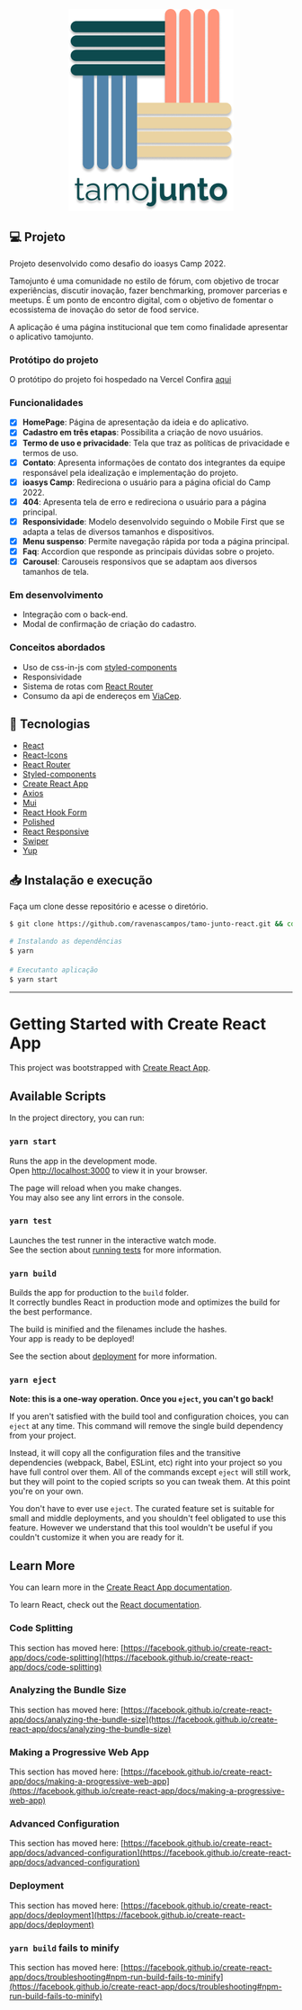 <p align="center">
  <img alt="logo" src="https://github.com/ravenascampos/tamo-junto-react/blob/master/src/assets/images/LOGO%20(5).png?raw=true"  />
</p>


## 💻 Projeto

Projeto desenvolvido como desafio do ioasys Camp 2022. 

Tamojunto é uma comunidade no estilo de  fórum, com objetivo de trocar experiências, discutir inovação, fazer benchmarking, promover parcerias e meetups. É um ponto de encontro digital, com o objetivo de fomentar o ecossistema de inovação do setor de food service.

A aplicação é uma página institucional que tem como finalidade apresentar o aplicativo tamojunto.

### Protótipo do projeto

O protótipo do projeto foi hospedado na Vercel
Confira [aqui](https://tamojunto.vercel.app/)

### Funcionalidades

- [x] **HomePage**: Página de apresentação da ideia e do aplicativo.
- [x] **Cadastro em três etapas**: Possibilita a criação de novo usuários.
- [x] **Termo de uso e privacidade**: Tela que traz as políticas de privacidade e termos de uso.
- [x] **Contato**: Apresenta informações de contato dos integrantes da equipe responsável pela idealização e implementação do projeto.
- [x] **ioasys Camp**: Redireciona o usuário para a página oficial do Camp 2022. 
- [x] **404**: Apresenta tela de erro e redireciona o usuário para a página principal.
- [x] **Responsividade**: Modelo desenvolvido seguindo o Mobile First que se adapta a telas de diversos tamanhos e dispositivos.
- [x] **Menu suspenso**: Permite navegação rápida por toda a página principal.
- [x] **Faq**: Accordion que responde as principais dúvidas sobre o projeto.
- [x] **Carousel**: Carouseis responsivos que se adaptam aos diversos tamanhos de tela.   

### Em desenvolvimento

- Integração com o back-end.
- Modal de confirmação de criação do cadastro.

### Conceitos abordados

- Uso de css-in-js com [styled-components](https://www.styled-components.com/)
- Responsividade
- Sistema de rotas com [React Router](https://reactrouter.com/)
- Consumo da api de endereços em [ViaCep](https://viacep.com.br/).

## :rocket: Tecnologias

- [React](https://pt-br.reactjs.org/)
- [React-Icons](https://react-icons.netlify.com/)
- [React Router](https://reactrouter.com/)
- [Styled-components](https://www.styled-components.com/)
- [Create React App](https://github.com/facebook/create-react-app)
- [Axios](https://axios-http.com/ptbr/docs/intro)
- [Mui](https://mui.com/pt/)
- [React Hook Form](https://react-hook-form.com/form-builder)
- [Polished](https://polished.js.org/)
- [React Responsive](https://www.npmjs.com/package/react-responsive)
- [Swiper](https://swiperjs.com/)
- [Yup](https://www.npmjs.com/package/yup)


## 📥 Instalação e execução

Faça um clone desse repositório e acesse o diretório.

```bash
$ git clone https://github.com/ravenascampos/tamo-junto-react.git && cd tamo-junto-react
```

```bash
# Instalando as dependências
$ yarn

# Executanto aplicação
$ yarn start

```

---------------------------------------------------------------------------------------------------------------------------------------------------

# Getting Started with Create React App

This project was bootstrapped with [Create React App](https://github.com/facebook/create-react-app).

## Available Scripts

In the project directory, you can run:

### `yarn start`

Runs the app in the development mode.\
Open [http://localhost:3000](http://localhost:3000) to view it in your browser.

The page will reload when you make changes.\
You may also see any lint errors in the console.

### `yarn test`

Launches the test runner in the interactive watch mode.\
See the section about [running tests](https://facebook.github.io/create-react-app/docs/running-tests) for more information.

### `yarn build`

Builds the app for production to the `build` folder.\
It correctly bundles React in production mode and optimizes the build for the best performance.

The build is minified and the filenames include the hashes.\
Your app is ready to be deployed!

See the section about [deployment](https://facebook.github.io/create-react-app/docs/deployment) for more information.

### `yarn eject`

**Note: this is a one-way operation. Once you `eject`, you can't go back!**

If you aren't satisfied with the build tool and configuration choices, you can `eject` at any time. This command will remove the single build dependency from your project.

Instead, it will copy all the configuration files and the transitive dependencies (webpack, Babel, ESLint, etc) right into your project so you have full control over them. All of the commands except `eject` will still work, but they will point to the copied scripts so you can tweak them. At this point you're on your own.

You don't have to ever use `eject`. The curated feature set is suitable for small and middle deployments, and you shouldn't feel obligated to use this feature. However we understand that this tool wouldn't be useful if you couldn't customize it when you are ready for it.

## Learn More

You can learn more in the [Create React App documentation](https://facebook.github.io/create-react-app/docs/getting-started).

To learn React, check out the [React documentation](https://reactjs.org/).

### Code Splitting

This section has moved here: [https://facebook.github.io/create-react-app/docs/code-splitting](https://facebook.github.io/create-react-app/docs/code-splitting)

### Analyzing the Bundle Size

This section has moved here: [https://facebook.github.io/create-react-app/docs/analyzing-the-bundle-size](https://facebook.github.io/create-react-app/docs/analyzing-the-bundle-size)

### Making a Progressive Web App

This section has moved here: [https://facebook.github.io/create-react-app/docs/making-a-progressive-web-app](https://facebook.github.io/create-react-app/docs/making-a-progressive-web-app)

### Advanced Configuration

This section has moved here: [https://facebook.github.io/create-react-app/docs/advanced-configuration](https://facebook.github.io/create-react-app/docs/advanced-configuration)

### Deployment

This section has moved here: [https://facebook.github.io/create-react-app/docs/deployment](https://facebook.github.io/create-react-app/docs/deployment)

### `yarn build` fails to minify

This section has moved here: [https://facebook.github.io/create-react-app/docs/troubleshooting#npm-run-build-fails-to-minify](https://facebook.github.io/create-react-app/docs/troubleshooting#npm-run-build-fails-to-minify)
